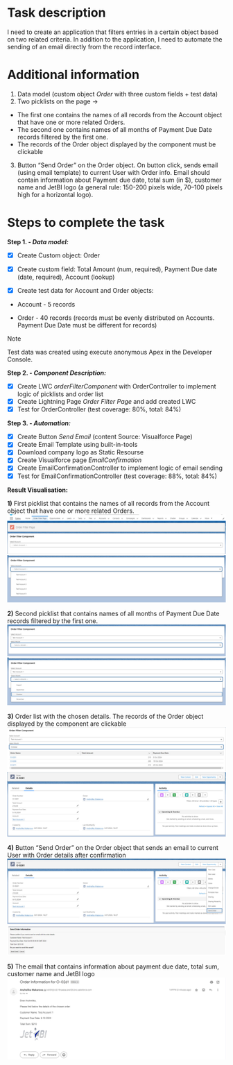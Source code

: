 # Task description
I need to create an application that filters entries in a certain object based on two related criteria. In addition to the application, I need to automate the sending of an email directly from the record interface.

# Additional information
1. Data model (custom object _Order_ with three custom fields + test data)
2. Two picklists on the page ->
- The first one contains the names of all records from the Account object that have one or more related Orders. 
- The second one contains names of all months of Payment Due Date records filtered by the first one. 
- The records of the Order object displayed by the component must be clickable 
3. Button “Send Order” on the Order object. On button click, sends email (using email template) to current User with Order info. Email should contain information about Payment due date, total sum (in $), customer name and JetBI logo (a general rule: 150-200 pixels wide, 70–100 pixels high for a horizontal logo).

# Steps to complete the task

**Step 1. - _Data model:_**

- [x] Create Custom object: Order

- [x] Create custom field: Total Amount (num, required), Payment Due date (date, required), Account (lookup)

- [x] Create test data for Account and Order objects:

- Account - 5 records

- Order - 40 records (records must be evenly distributed on Accounts.  Payment Due Date must be different for records)

> [!NOTE]
> Test data was created using execute anonymous Apex in the Developer Console.


**Step 2. - _Component Description:_**

- [x] Create LWC _orderFilterComponent_ with OrderController to implement logic of picklists and order list
- [x] Create Lightning Page _Order Filter Page_ and add created LWC
- [x] Test for OrderController (test coverage: 80%, total: 84%)

**Step 3. - _Automation:_**

- [x] Create Button _Send Email_ (content Source: Visualforce Page)
- [x] Create Email Template using built-in-tools
- [x] Download company logo as Static Resourse  
- [x] Create Visualforce page _EmailConfirmation_
- [x] Create EmailConfirmationController to implement logic of email sending
- [x] Test for EmailConfirmationController (test coverage: 88%, total: 84%)

**Result Visualisation:**

 **1)** First picklist that contains the names of all records from the Account object that have one or more related Orders.
 <img src="images\first_picklist.jpg"/>
 <img src="images\first_picklist1.jpg"/>

**2)** Second picklist that contains names of all months of Payment Due Date records filtered by the first one.
<img src="images\second_picklist.jpg"/>
<img src="images\seond_picklist1.jpg"/>

**3)** Order list with the chosen details. The records of the Order object displayed by the component are clickable
<img src="images\order_list.jpg"/>
<img src="images\order_details.jpg"/>

**4)** Button “Send Order” on the Order object that sends an email to current User with Order details after confirmation
<img src="images\button.jpg"/>
<img src="images\confirmation.jpg"/>

**5)** The email that contains information about payment due date, total sum, customer name and JetBI logo
<img src="images\email.jpg"/>




